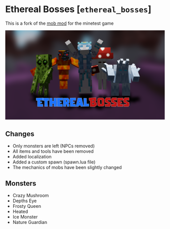 # Ethereal Bosses [`ethereal_bosses`]

This is a fork of the [mob mod](https://github.com/maikerumine/mobs_mc) for the minetest game

![Preview](./screenshot.png)

## Changes

* Only monsters are left (NPCs removed)
* All items and tools have been removed
* Added localization
* Added a custom spawn (spawn.lua file)
* The mechanics of mobs have been slightly changed

## Monsters

* Crazy Mushroom
* Depths Eye
* Frosty Queen
* Heated
* Ice Monster
* Nature Guardian
